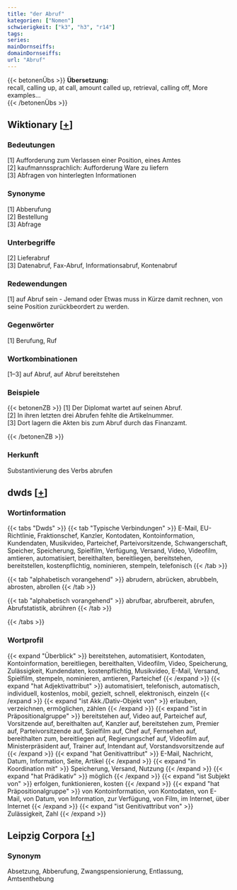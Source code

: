```yaml
---
title: "der Abruf"
kategorien: ["Nomen"]
schwierigkeit: ["k3", "h3", "r14"]
tags:
series:
mainDornseiffs:
domainDornseiffs:
url: "Abruf"
---
```


{{< betonenÜbs >}}
**Übersetzung:**  
recall, calling up, at  call, amount called up, retrieval, calling  off, More examples...  
{{< /betonenÜbs >}}

## Wiktionary [[+](https://de.wiktionary.org/wiki/Abruf)]

### Bedeutungen
[1] Aufforderung zum Verlassen einer Position, eines Amtes  
[2] kaufmannssprachlich: Aufforderung Ware zu liefern  
[3] Abfragen von hinterlegten Informationen  

### Synonyme
[1] Abberufung  
[2] Bestellung  
[3] Abfrage  

### Unterbegriffe
[2] Lieferabruf  
[3] Datenabruf, Fax-Abruf, Informationsabruf, Kontenabruf  

### Redewendungen
[1] auf Abruf sein - Jemand oder Etwas muss in Kürze damit rechnen, von seine Position zurückbeordert zu werden.  

### Gegenwörter
[1] Berufung, Ruf  

### Wortkombinationen
[1–3] auf Abruf, auf Abruf bereitstehen  

### Beispiele
{{< betonenZB >}}
[1] Der Diplomat wartet auf seinen Abruf.  
[2] In ihren letzten drei Abrufen fehlte die Artikelnummer.  
[3] Dort lagern die Akten bis zum Abruf durch das Finanzamt.  

{{< /betonenZB >}}
### Herkunft
Substantivierung des Verbs abrufen  



## dwds [[+](https://www.dwds.de/wb/Abruf)]

### Wortinformation
{{< tabs "Dwds" >}}
{{< tab "Typische Verbindungen" >}}
E-Mail, EU-Richtlinie, Fraktionschef, Kanzler, Kontodaten, Kontoinformation, Kundendaten, Musikvideo, Parteichef, Parteivorsitzende, Schwangerschaft, Speicher, Speicherung, Spielfilm, Verfügung, Versand, Video, Videofilm, amtieren, automatisiert, bereithalten, bereitliegen, bereitstehen, bereitstellen, kostenpflichtig, nominieren, stempeln, telefonisch
{{< /tab >}}

{{< tab "alphabetisch vorangehend" >}}
abrudern, abrücken, abrubbeln, abrosten, abrollen
{{< /tab >}}

{{< tab "alphabetisch vorangehend" >}}
abrufbar, abrufbereit, abrufen, Abrufstatistik, abrühren
{{< /tab >}}

{{< /tabs >}}

### Wortprofil
{{< expand "Überblick" >}} bereitstehen, automatisiert, Kontodaten, Kontoinformation, bereitliegen, bereithalten, Videofilm, Video, Speicherung, Zulässigkeit, Kundendaten, kostenpflichtig, Musikvideo, E-Mail, Versand, Spielfilm, stempeln, nominieren, amtieren, Parteichef {{< /expand >}}
{{< expand "hat Adjektivattribut" >}} automatisiert, telefonisch, automatisch, individuell, kostenlos, mobil, gezielt, schnell, elektronisch, einzeln {{< /expand >}}
{{< expand "ist Akk./Dativ-Objekt von" >}} erlauben, verzeichnen, ermöglichen, zählen {{< /expand >}}
{{< expand "ist in Präpositionalgruppe" >}} bereitstehen auf, Video auf, Parteichef auf, Vorsitzende auf, bereithalten auf, Kanzler auf, bereitstehen zum, Premier auf, Parteivorsitzende auf, Spielfilm auf, Chef auf, Fernsehen auf, bereithalten zum, bereitliegen auf, Regierungschef auf, Videofilm auf, Ministerpräsident auf, Trainer auf, Intendant auf, Vorstandsvorsitzende auf {{< /expand >}}
{{< expand "hat Genitivattribut" >}} E-Mail, Nachricht, Datum, Information, Seite, Artikel {{< /expand >}}
{{< expand "in Koordination mit" >}} Speicherung, Versand, Nutzung {{< /expand >}}
{{< expand "hat Prädikativ" >}} möglich {{< /expand >}}
{{< expand "ist Subjekt von" >}} erfolgen, funktionieren, kosten {{< /expand >}}
{{< expand "hat Präpositionalgruppe" >}} von Kontoinformation, von Kontodaten, von E-Mail, von Datum, von Information, zur Verfügung, von Film, im Internet, über Internet {{< /expand >}}
{{< expand "ist Genitivattribut von" >}} Zulässigkeit, Zahl {{< /expand >}}

## Leipzig Corpora [[+](https://corpora.uni-leipzig.de/en/res?word=Abruf&corpusId=deu_newscrawl-public_2018)]


### Synonym
Absetzung, Abberufung, Zwangspensionierung, Entlassung, Amtsenthebung


